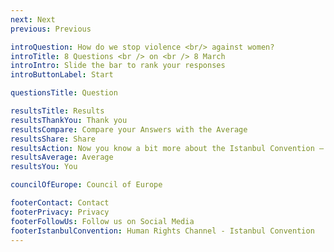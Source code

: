 ```yaml
---
next: Next
previous: Previous

introQuestion: How do we stop violence <br/> against women?
introTitle: 8 Questions <br /> on <br /> 8 March
introIntro: Slide the bar to rank your responses
introButtonLabel: Start

questionsTitle: Question

resultsTitle: Results
resultsThankYou: Thank you
resultsCompare: Compare your Answers with the Average
resultsShare: Share
resultsAction: Now you know a bit more about the Istanbul Convention – what can you do?
resultsAverage: Average
resultsYou: You

councilOfEurope: Council of Europe

footerContact: Contact
footerPrivacy: Privacy
footerFollowUs: Follow us on Social Media
footerIstanbulConvention: Human Rights Channel - Istanbul Convention
---
```


